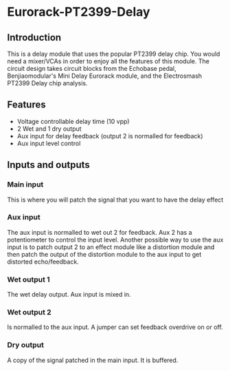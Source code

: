 # Eurorack-PT2399-Delay
 
## Introduction
This is a delay module that uses the popular PT2399 delay chip. You would need a mixer/VCAs in order to enjoy all the features of this module. The circuit design takes circuit blocks from the Echobase pedal, Benjiaomodular's Mini Delay Eurorack module, and the Electrosmash PT2399 Delay chip analysis.
## Features
- Voltage controllable delay time (10 vpp)
- 2 Wet and 1 dry output
- Aux input for delay feedback (output 2 is normalled for feedback)
- Aux input level control
## Inputs and outputs
### Main input
This is where you will patch the signal that you want to have the delay effect
### Aux input
The aux input is normalled to wet out 2 for feedback. Aux 2 has a potentiometer to control the input level.
Another possible way to use the aux input is to patch output 2 to an effect module like a distortion module and then patch the output of the distortion module to the aux input to get distorted echo/feedback.
### Wet output 1
The wet delay output. Aux input is mixed in.
### Wet output 2
Is normalled to the aux input. A jumper can set feedback overdrive on or off.
### Dry output
A copy of the signal patched in the main input. It is buffered.
